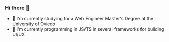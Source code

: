 ### Hi there 👋
- 🔭 I'm currently studying for a Web Engineer Master's Degree at the University of Oviedo
- 🌱 I'm currently programming in JS/TS in several frameworks for building UI/UX
<!--
**alessandro3001/alessandro3001** is a ✨ _special_ ✨ repository because its `README.md` (this file) appears on your GitHub profile.

Here are some ideas to get you started:

- 🔭 I’m currently working on ...
- 🌱 I’m currently learning ...
- 👯 I’m looking to collaborate on ...
- 🤔 I’m looking for help with ...
- 💬 Ask me about ...
- 📫 How to reach me: ...
- 😄 Pronouns: ...
- ⚡ Fun fact: ...
-->
